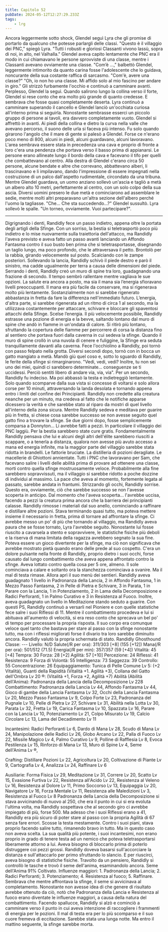 ```yaml
---
title: Capitolo 52
pubDate: 2024-05-12T12:27:29.233Z
tags:
    - lrg
---
```


Ancora leggermente sotto shock, Glendel seguì Lyra che gli promise di portarlo da qualcuno che potesse parlargli delle classi.
"Questo è il villaggio dei PNC," spiegò Lyra. "Tutti i robusti e gloriosi Classanti vivono lassù, sopra di noi, in alto, nel Valhalla."
Glendel aveva capito lentamente che PNC era il modo in cui chiamavano le persone sprovviste di una classe, mentre i Classanti avevano ovviamente una classe.
"Com’è ...," balbettò Glendel, leggermente intimorito da quanto carina fosse l'adolescente che lo guidava, noncurante della sua costante raffica di sarcasmo. "Com'è, avere una classe?"
"Oh, io non ho una classe. Mi affido solo al mio fascino per andare in giro." Gli strizzò furbamente l'occhio e continuò a camminare avanti.
Perplesso, Glendel la seguì. Quando salirono lungo la collina verso il forte, Glendel si rese conto che era molto più grande di quanto credesse. E sembrava che fosse quasi completamente deserta. Lyra continuò a camminare superando il cancello e Glendel lanciò un'occhiata curiosa all'interno prima si seguirla. Nonostante sembrasse esserci un piccolo gruppo di persone ai tavoli, era davvero completamente vuoto. Glendel si affrettò in avanti. Ai piedi della collina e dietro la curva nella valle che avevano percorso, il suono delle urla si faceva più intenso. Fu solo quando girarono l'angolo che il mare di gente si palesò a Glendel.
Forse ce n'erano poco meno di 800, alcuni in piedi, alcuni guardavano, alcuni lavoravano. L'area sembrava essere stata in precedenza una cava e proprio di fronte a loro c'era una pendenza che portava verso il basso prima di appianarsi. Le persone erano allineate lungo il bordo della cava e facevano il tifo per quelli che combattevano al centro. Alla destra di Glendel c'erano circa 50 persone, alcune bendate e altre che correvano, abbattevano alberi, li trascinavano e li impilavano, dando l'impressione di essere impegnati nella costruzione di un palco dall'aspetto rudimentale, circondato da una tribuna.
Mentre Glendel guardava, un uomo anziano sollevò un'ascia e tagliò a metà un albero alto 10 metri, perfettamente al centro, con un solo colpo della sua ascia. Diversi  uomini presero le due metà e cominciarono ad assemblare le sedie, mentre molti altri preparavano un'altra sezione dell'albero perché l'uomo la tagliasse.
"Che... Che sta succedendo...?" Glendel sussultò.
Lyra sollevò le spalle. "Un torneo, ovviamente. Vuoi partecipare?".
****
Digrignando i denti, Randidly fece un passo indietro, appena oltre la portata degli artigli della Sfinge. Con un sorriso, la bestia si teletrasportò poco più indietro e lo mise nuovamente sulla traiettoria dell'attacco, ma Randidly l'aveva previsto e aveva fatto un passo avanti lanciando un Affondo Fantasma contro il suo busto ben prima che si teletrasportasse, disegnando un taglio lungo, ma poco profondo, che le attraversava il petto.
Brontolò per la rabbia, girando velocemente sul posto. Scalciando con le zampe posteriori. Sollevando la lancia, Randidly schivò il piede destro e parò il sinistro, ma cadde ugualmente per terra a causa delle dimensioni del piede.
Serrando i denti, Randidly creò un muro di spine tra loro, guadagnando una frazione di secondo. Il tempo sembrò rallentare mentre vagliava le sue opzioni.
La salute era ancora a posto, ma sia il mana sia l’energia sfioravano livelli preoccupanti. Il mana era più facile da conservare, ma si rigenerava molto più lentamente. Sostanzialmente non si sarebbe rigenerato abbastanza in fretta da fare la differenza nell'immediato futuro.
L’energia, d'altra parte, si sarebbe rigenerata ad un ritmo di circa 1 al secondo, ma la utilizzava costantemente per attaccare, schivare e bloccare gli spaventosi attacchi della Sfinge.
Scelse l’energia.
Il più velocemente possibile, Randidly estrasse una pozione di energia e la bevve, saltando lontano dal muro di spine che andò in fiamme in un'ondata di calore. Si ritirò più lontano, sfruttando la copertura delle fiamme per percorrere di corsa la distanza fino al sentiero che portava fuori dalla caverna in cui sedeva la sfinge.
Quando il muro di spine crollò in una nuvola di cenere e fuliggine, la Sfinge era seduta tranquillamente davanti alla caverna. Fece l'occhiolino a Randidly, poi tornò con passo felpato nella grotta. Diversi secondi dopo, tornò con in bocca un gatto mangiato a metà. Mandò giù quel coso e, sotto lo sguardo di Randidly, le ferite della sfinge si rimarginarono.
"Vedi, vedi, vedi? Inoltre, tu non sei uno dei miei, quindi ci sarebbero determinate... conseguenze se ti uccidessi. Perciò sentiti libero di andare via, via, via".
Per un secondo, Randidly fu indeciso. Ma poi abbassò la testa e indietreggiò lentamente.
Solo quando scomparve dalla sua vista si concesse di voltarsi e solo allora corse per 10 minuti, attraversando la landa desolata e tornando appena entro i limiti del confine dei Principianti. Randidly non credette alla creatura neanche per un minuto, ma credeva al fatto che le notifiche apparse dicessero la verità e che sarebbe stato al riparo da mostri di quel livello all'interno della zona sicura.
Mentre Randidly sedeva e meditava per guarire più in fretta, si chiese cosa sarebbe successo se non avesse seguito quel gatto fino a trovare la sfinge. Se due giorni dopo, fosse semplicemente comparsa a Donnyton...
Li avrebbe fatti a pezzi. In particolare il villaggio dei PNC laggiù. Per la bestia sarebbero state cure gratis.
Fondamentalmente Randidly pensava che lui e alcuni degli altri dell'élite sarebbero riusciti a scappare, o a tenerla a distanza, qualora non avesse più avuto accesso a mana ed energia infinite, ma la maggior parte del villaggio sarebbe stata ridotta in brandelli. Le fattorie bruciate. La distilleria di pozioni deragliate. Le macellerie di Ghiottoni annientate.
Tutti i PNC che lavoravano per Sam, che facevano salire i livelli delle abilità prima di provare ad ottenere una classe, morti contro quella sfinge mostruosamente veloce.
Probabilmente alla fine sarebbero sopravvissuti, ma il villaggio si sarebbe ridotto a poche dozzine di individui al massimo. La pace che aveva al momento, fortemente legata al passato, sarebbe andata in frantumi.
Strizzando gli occhi, Randidly sorrise.
Questo era, ovviamente, ciò che sarebbe successo se non l'avesse scoperta in anticipo. Dal momento che l'aveva scoperta... l'avrebbe uccisa, facendo a pezzi la creatura prima ancora che la barriera dei  principianti calasse.
Randidly rimosse i materiali dal suo anello, cominciando a raffinare e distillare altre pozioni. Stava terminando quasi tutto, ma poteva mettere insieme il necessario in fretta, prima di tornare ad affrontare la sfinge. Ci avrebbe messo un po' di più che tornando al villaggio, ma Randidly aveva paura che se fosse tornato, Lyra l'avrebbe seguito. Nonostante lui fosse riuscito a cavarsela a stento e sopravvivere, le statistiche fisiche più deboli e la riserva di mana limitata della ragazza avrebbero segnato la sua fine.
Poteva essere un gioco divertente per la sfinge, ma ciò non significava che avrebbe mostrato pietà quando erano delle prede al suo cospetto.
C'era un dolore pulsante nella fronte di Randidly, proprio dietro i suoi occhi, forse causato dal lungo combattimento che aveva appena affrontato contro la sfinge. Aveva lottato contro quella cosa per 5 ore, almeno. Il sole cominciava a calare e soltanto ora la stanchezza cominciava a svanire.
Ma il mal di testa rimase.
Allora aprì il suo menù dei sentieri.
Randidly aveva guadagnato 1 livello in Padronanza della Lancia, 2 in Affondo Fantasma, 1 in Mezzo Passo Fantasma, 2 in Pelle di Pietra e Schivare, 3 in Parata, 1 in Parare con la Lancia, 1 in Potenziamento, 2 in Lama della Decomposizione e Radici Perforanti, 1 in Palmo Curativo e 3 in Resistenza al Fuoco.
Inoltre, aveva guadagnato un livello in Meditazione stando seduto a guarire. Con questi PS, Randidly continuò a versarli nel Pioniere e con quelle statistiche fece salre i suoi Riflessi di 11. Mentre il combattimento procedeva e lui si abituava all'aumento di velocità, si era reso conto che sprecava un bel po' di tempo per processare la propria risposta. Il suo corpo era comunque veloce quel tanto che bastava per stare al passo con la sfinge nonostante tutto, ma con i riflessi migliorati forse il divario tra loro sarebbe diminuito ancora.
Randidly valutò la propria schermata di stato.
Randidly Ghosthound
Classe: ---
Livello: N/D
Salute(/R per ora): 311/303 [+8] (155 [+12])
Mana(/R per ora): 501/512 (71.5)
Energia(/R per min): 357/357 (59 [+4])
Vitalità: 45 [+4]
Tempra: 30
Forza: 28 [+2]
Agilità: 57 [+10]
Percezione: 24
Riflessi: 41
Resistenza: 9
Forza di Volontà: 55
Intelligenza: 73
Saggezza: 39
Controllo: 55
Concentrazione: 26
Equipaggiamento: Tunica di Pelle Comune Lv 5: (+2 Vitalità), Guanti della Rapidità (Vitalità +1. Agilità +3), Collana del Gatto dell'Ombra Lv 20 ®: (Vitalità +1, Forza +2, Agilità +7)
Abilità (Abilità dell'Anima): Padronanza della Lancia della Decomposizione Lv 228
Combattimento: Padronanza della Lancia Lv 44, Affondo Fantasma Lv 44, Gioco di gambe della Lancia Fantasma Lv 32, Occhi della Lancia Fantasma Lv 20, Mezzo Passo Fantasma Lv 9, Colpo Forte Lv 23, Padronanza del Pugnale Lv 10, Pelle di Pietra Lv 27, Schivare Lv 31, Abilità nella Lotta Lv 30, Parata Lv 32, Fretta Lv 19, Carica Fantasma Lv 10, Spazzata Lv 16, Parare con la Lancia Lv 10, Potenziamento Lv 21,  Colpo Misurato Lv 19, Calcio Circolare Lc 13, Lama del Decadimento Lv 11

Incantesimi: Radici Perforanti Lv 6, Dardo di Mana Lv 28, Scudo di Mana Lv 24, Manipolazione delle Radici Lv 26, Globo Arcano Lv 22, Palla di Fuoco Lv 22, Missile Magico Lv 4, Palmo Curativo Lv 9, Polline di Rafflesia Lv 8, Evoca Pestilenza Lv 15, Rinforzo di Mana Lv 13, Muro di Spine Lv 4, Seme dell'Anima Lv ®,

Crafting: Distillare Pozioni Lv 22, Agricoltura Lv 20, Coltivazione di Piante Lv 9, Cartografia Lv 4, Analizza Lv 24, Raffinare Lv 6

Ausiliarie: Forma Fisica Lv 29, Meditazione Lv 31, Correre Lv 20, Scatto Lv 15, Evasione Furtiva Lv 22, Resistenza all'Acido Lv 22, Resistenza al Veleno Lv 16, Resistenza al Dolore Lv 11, Primo Soccorso Lv 13, Equipaggia Lv 20, Navigatore Lv 16, Forza Mentale Lv 11, Resistenza alle Maledizioni Lv 3, Resistenza al Fuoco Lv 8
Padronanza della Lancia della Decomposizione si stava avvicinando di nuovo al 250, che era il punto in cui si era evoluta l'ultima volta, ma Randidly sospettava che al secondo giro ci avrebbe impiegato di più, forse 500. Ma adesso che i suoi Riflessi erano a 41, Randidly era più sicuro di poter stare al passo con la propria Agilità di 67 senza fare errori.
Scosse la testa mestamente. Contro i suoi piani, stava proprio facendo salire tutto, rimanendo bravo in tutto. Ma in questo caso non aveva scelta. La sua qualità più potente, i suoi incantesimi, non erano proprio in grado di tenere testa ad un nemico che poteva teletrasportarsi liberamente attorno a lui. Aveva bisogno di bloccarlo prima di poterlo distruggere coi pezzi grossi.
Randidly doveva basarsi sull'accorciare la distanza e sull'attaccarlo per primo sfruttando lo slancio. E per riuscirci, aveva bisogno di statistiche fisiche.
Travolto da un pensiero, Randidly si controllò le tasche e trovò il seme dell'anima, esaminandolo ancora.
Seme dell'Anima 91% Coltivato. Influenze maggiori: 1. Padronanza della Lancia; 2. Radici Perforanti; 3. Potenziamento; 4. Resistenza al fuoco; 5. Raffinare.
Sembrava che mentre affrontava la sfinge, il seme si avvicinava al completamento. Nonostante non avesse idea di che genere di risultato avrebbe ottenuto da ciò, notò che Padronanza della Lancia e Resistenza al fuoco erano diventate le influenze maggiori, a causa della natura del combattimento.
Facendo spallucce, Randidly si alzò e cominciò a camminare verso il punto in cui aveva intenzione di raccogliere i frammenti di energia per le pozioni. Il mal di testa era per lo più scomparso e il suo cuore fremeva di eccitazione.
Sarebbe stata una lunga notte.
Ma entro il mattino seguente, la sfinge sarebbe morta.





